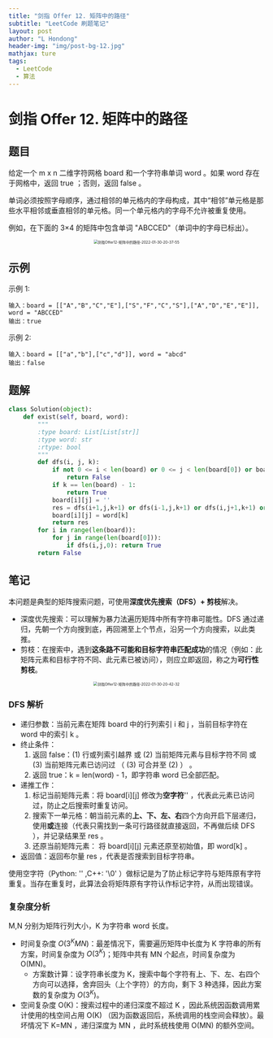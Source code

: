 ```yaml
---
title: "剑指 Offer 12. 矩阵中的路径"
subtitle: "LeetCode 刷题笔记"
layout: post
author: "L Hondong"
header-img: "img/post-bg-12.jpg"
mathjax: ture
tags:
  - LeetCode
  - 算法
---
```


# 剑指 Offer 12. 矩阵中的路径

## 题目

给定一个 m x n 二维字符网格 board 和一个字符串单词 word 。如果 word 存在于网格中，返回 true ；否则，返回 false 。

单词必须按照字母顺序，通过相邻的单元格内的字母构成，其中“相邻”单元格是那些水平相邻或垂直相邻的单元格。同一个单元格内的字母不允许被重复使用。

例如，在下面的 3×4 的矩阵中包含单词 "ABCCED"（单词中的字母已标出）。

<div align=center><img src="https://lhondong-pic.oss-cn-shenzhen.aliyuncs.com/img/assets/剑指Offer12-矩阵中的路径-2022-01-30-20-37-55.png" alt="剑指Offer12-矩阵中的路径-2022-01-30-20-37-55" style="zoom:50%;" /></div>

## 示例

示例 1:

```
输入：board = [["A","B","C","E"],["S","F","C","S"],["A","D","E","E"]], word = "ABCCED"
输出：true
```

示例 2:

```
输入：board = [["a","b"],["c","d"]], word = "abcd"
输出：false
```

## 题解

```python
class Solution(object):
    def exist(self, board, word):
        """
        :type board: List[List[str]]
        :type word: str
        :rtype: bool
        """
        def dfs(i, j, k):
            if not 0 <= i < len(board) or 0 <= j < len(board[0]) or board[i][j] != work[k]:
                return False
            if k == len(board) - 1:
                return True
            board[i][j] = ''
            res = dfs(i+1,j,k+1) or dfs(i-1,j,k+1) or dfs(i,j+1,k+1) or dfs(i,j-1,k+1)
            board[i][j] = word[k]
            return res
        for i in range(len(board)):
            for j in range(len(board[0])):
                if dfs(i,j,0): return True
        return False
```

## 笔记

本问题是典型的矩阵搜索问题，可使用**深度优先搜索（DFS）+ 剪枝**解决。

- 深度优先搜索：可以理解为暴力法遍历矩阵中所有字符串可能性。DFS 通过递归，先朝一个方向搜到底，再回溯至上个节点，沿另一个方向搜索，以此类推。
- 剪枝：在搜索中，遇到**这条路不可能和目标字符串匹配成功**的情况（例如：此矩阵元素和目标字符不同、此元素已被访问），则应立即返回，称之为**可行性剪枝**。

<div align=center><img src="https://lhondong-pic.oss-cn-shenzhen.aliyuncs.com/img/assets/剑指Offer12-矩阵中的路径-2022-01-30-20-42-32.png" alt="剑指Offer12-矩阵中的路径-2022-01-30-20-42-32" style="zoom:50%;" /></div>

### DFS 解析

- 递归参数：当前元素在矩阵 board 中的行列索引 i 和 j ，当前目标字符在 word 中的索引 k 。
- 终止条件：
  1. 返回 false：(1) 行或列索引越界 或 (2) 当前矩阵元素与目标字符不同 或 (3) 当前矩阵元素已访问过 （ (3) 可合并至 (2) ） 。
  2. 返回 true：k = len(word) - 1，即字符串 word 已全部匹配。
- 递推工作：
  1. 标记当前矩阵元素：将 board[i][j] 修改为**空字符**'' ，代表此元素已访问过，防止之后搜索时重复访问。
  2. 搜索下一单元格：朝当前元素的**上、下、左、右**四个方向开启下层递归，使用**或**连接（代表只需找到一条可行路径就直接返回，不再做后续 DFS ），并记录结果至 res 。
  3. 还原当前矩阵元素： 将 board[i][j] 元素还原至初始值，即 word[k] 。
- 返回值：返回布尔量 res ，代表是否搜索到目标字符串。

使用空字符（Python: '' ,C++: '\0' ）做标记是为了防止标记字符与矩阵原有字符重复。当存在重复时，此算法会将矩阵原有字符认作标记字符，从而出现错误。

### 复杂度分析

M,N 分别为矩阵行列大小，K 为字符串 word 长度。

- 时间复杂度 $O(3^K MN)$：最差情况下，需要遍历矩阵中长度为  K 字符串的所有方案，时间复杂度为 $O(3^K)$；矩阵中共有 MN 个起点，时间复杂度为 O(MN)。
  - 方案数计算：设字符串长度为 K，搜索中每个字符有上、下、左、右四个方向可以选择，舍弃回头（上个字符）的方向，剩下 3 种选择，因此方案数的复杂度为 $O(3^K)$。
- 空间复杂度 O(K)：搜索过程中的递归深度不超过 K ，因此系统因函数调用累计使用的栈空间占用 O(K) （因为函数返回后，系统调用的栈空间会释放）。最坏情况下 K=MN ，递归深度为 MN ，此时系统栈使用 O(MN) 的额外空间。

